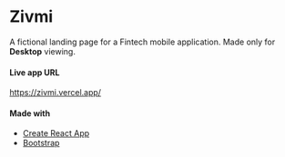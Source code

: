 # Zivmi

A fictional landing page for a Fintech mobile application. Made only for __Desktop__ viewing.

#### Live app URL
<https://zivmi.vercel.app/>

#### Made with 
- [Create React App](https://reactjs.org)
- [Bootstrap](https://getbootstrap.com/)
